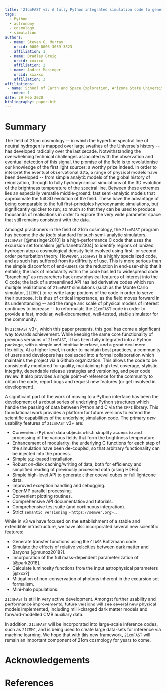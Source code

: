 ```yaml
---
title: '21cmFAST v3: A fully Python-integrated simulation code to generate 3D 21cm fluctuation fields through cosmic history.'
tags:
  - Python
  - astronomy
  - cosmology
  - simulation
authors:
  - name: Steven G. Murray
    orcid: 0000-0003-3059-3823
    affiliation: 1
  - name: Bradley Greig
    orcid: xxxxxx
    affiliation: 2
  - name: Andrei Mesinger
    orcid: xxxxxx
    affiliation: 3
affiliations:
 - name: School of Earth and Space Exploration, Arizona State University, Phoenix, USA
   index: 1
date: 29 Feb 2020
bibliography: paper.bib
---
```


# Summary

The field of 21cm cosmology -- in which the hyperfine spectral line of neutral hydrogen
is mapped over large swathes of the Universe's history -- has developed radically over
the last decade.
Notwithstanding the overwhelming technical challenges associated with the observation
and eventual detection of this signal, the promise of the field is to revolutionise our
knowledge of the first light sources: a worthy prize indeed.
In order to interpret the eventual observational data, a range of physical models have
been developed -- from simple analytic models of the global history of reionization,
through to fully hydrodynamical simulations of the 3D evolution of the brightness
temperature of the spectral line.
Between these extremes lies an especially versatile middle-ground: fast semi-analytic
models that approximate the full 3D evolution of the field.
These have the advantage of being comparable to the full first-principles
hydrodynamic simulations, but significantly quicker to run; so much so that they can
be used to produce thousands of realisations in order to explore the very wide
parameter space that still remains consistent with the data.


Amongst practioners in the field of 21cm cosmology, the `21cmFAST` program has become
the *de facto* standard for such semi-analytic simulators. `21cmFAST` [@mesinger2010]
is a high-performance C code that uses the excursion set formalism [@furlanetto2004] to
identify regions of ionized hydrogen atop a cosmological density field evolved using
first- or second-order perturbation theory.
However, `21cmFAST` is a highly specialized code, and as such has suffered from its
difficulty of use.
This is more serious than the simple discomfort of end-users (or the reduction in
end-user-ship that it entails); the lack of modularity within the code has led to
widespread code "branching" as researchers hack new physical features of interest
into the C code; the lack of a streamlined API has led derivative codes which run
multiple realizations of `21cmFAST` simulations (such as the Monte Carlo simulator,
`21CMMC`) to re-write large portions of the code in order to serve their purpose.
It is thus of critical importance, as the field moves forward in its understanding -- and
the range and scale of physical models of interest continues to increase -- to
reformulate the `21cmFAST` code in order to provide a fast, modular, well-documented,
well-tested, stable simulator for the community.


In `21cmFAST` v3+, which this paper presents, this goal has come a significant way towards
achievement.
While keeping the same core functionality of previous versions of `21cmFAST`, it has
been fully integrated into a Python package, with a simple and intuitive interface, and
a great deal more flexibility.
At a higher level, in order to maintain best practices, a community of users and
developers has coalesced into a formal collaboration which maintains the project via a
Github organization.
This allows the code to be consistently monitored for quality, maintaining high test
coverage, stylistic integrity, dependable release strategies and versioning,
and peer code review.
It also provides a single point-of-reference for the community to obtain the code,
report bugs and request new features (or get involved in development).

A significant part of the work of moving to a Python interface has been the
development of a robust series of underlying Python structures which handle the passing
of data between Python and C via the `CFFI` library.
This foundational work provides a platform for future versions to extend the scientific
capabilities of the underlying simulation code.
The primary *new* usability features of `21cmFAST` v3+ are:

* Convenient (Python) data objects which simplify access to and processing of the various
  fields that form the brightness temperature.
* Enhancement of modularity: the underlying C functions for each step of the simulation
  have been de-coupled, so that arbitrary functionality can be injected into the process.
* Simple `pip`-based installation.
* Robust on-disk caching/writing of data, both for efficiency and simplified reading of
  previously processed data (using HDF5).
* Simple high-level API to generate either coeval cubes or full lightcone data.
* Improved exception handling and debugging.
* OpenMP parallel processing.
* Convenient plotting routines.
* Comprehensive API documentation and tutorials.
* Comprehensive test suite (and continuous integration).
* Strict `semantic versioning <https://semver.org>`_.

While in v3 we have focused on the establishment of a stable and extendible infrastructure,
we have also incorporated several new scientific features:

* Generate transfer functions using the `CLASS` Boltzmann code.
* Simulate the effects of relative velocities between dark matter and Baryons [@munoz2018?].
* Incorporation of the full mass-dependent parameterization of [@park2018].
* Calculate luminosity functions from the input astrophysical parameters [@xxx?]
* Mitigation of non-conservation of photons inherent in the excursion set formalism.
* Mini-halo populations.

`21cmFAST` is still in very active development.
Amongst further usability and performance improvements,
future versions will see several new physical models implemented,
including milli-charged dark matter models and forward-modelled CMB auxiliary data.

In addition, `21cmFAST` will be incorporated into large-scale inference codes, such as
`21CMMC`, and is being used to create large data-sets for inference via machine learning.
We hope that with this new framework, `21cmFAST` will remain an important component
 of 21cm cosmology for years to come.

# Acknowledgements


# References
